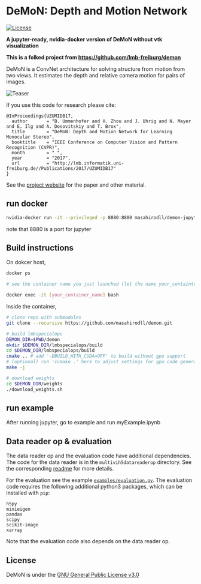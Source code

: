 # DeMoN: Depth and Motion Network

[![License](https://img.shields.io/badge/license-GPLv3-blue.svg)](LICENSE)

**A jupyter-ready, nvidia-docker version of DeMoN without vtk visualization**

**This is a folked project from https://github.com/lmb-freiburg/demon**

DeMoN is a ConvNet architecture for solving structure from motion from two views.
It estimates the depth and relative camera motion for pairs of images.

![Teaser](teaser.png)

If you use this code for research please cite:
   
    @InProceedings{UZUMIDB17,
      author       = "B. Ummenhofer and H. Zhou and J. Uhrig and N. Mayer and E. Ilg and A. Dosovitskiy and T. Brox",
      title        = "DeMoN: Depth and Motion Network for Learning Monocular Stereo",
      booktitle    = "IEEE Conference on Computer Vision and Pattern Recognition (CVPR)",
      month        = " ",
      year         = "2017",
      url          = "http://lmb.informatik.uni-freiburg.de//Publications/2017/UZUMIDB17"
    }

See the [project website](https://lmb.informatik.uni-freiburg.de/people/ummenhof/depthmotionnet) for the paper and other material.

## run docker 
```bash
nvidia-docker run -it --privileged -p 8880:8880 masahirodll/demon-jupyter
```

note that 8880 is a port for jupyter

## Build instructions
On dokcer host,
```bash
docker ps

# see the container name you just launched (let the name your_containter_name)

docker exec -it [your_container_name] bash
```

Inside the container,
```bash
# clone repo with submodules
git clone --recursive https://github.com/masahirodll/demon.git

# build lmbspecialops
DEMON_DIR=$PWD/demon
mkdir $DEMON_DIR/lmbspecialops/build
cd $DEMON_DIR/lmbspecialops/build
cmake .. # add '-DBUILD_WITH_CUDA=OFF' to build without gpu support
# (optional) run 'ccmake .' here to adjust settings for gpu code generation
make -j

# download weights
cd $DEMON_DIR/weights
./download_weights.sh
```

## run example
After running jupyter, go to example and run myExample.ipynb

## Data reader op & evaluation

The data reader op and the evaluation code have additional dependencies.
The code for the data reader is in the ```multivih5datareaderop``` directory. 
See the corresponding [readme](multivih5datareaderop/README.md) for more details.

For the evaluation see the example [```examples/evaluation.py```](examples/evaluation.py).
The evaluation code requires the following additional python3 packages, which can be installed with ```pip```:

```
h5py
minieigen
pandas
scipy
scikit-image
xarray
```
Note that the evaluation code also depends on the data reader op.



## License

DeMoN is under the [GNU General Public License v3.0](LICENSE.txt)

